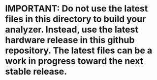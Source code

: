 # IMPORTANT: Do not use the latest files in this directory to build your analyzer. Instead, use the latest hardware release in this github repository. The latest files can be a work in progress toward the next stable release.
